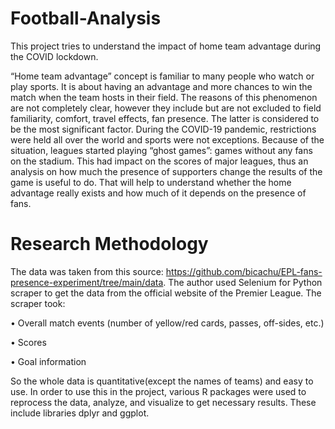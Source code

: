 # Football-Analysis
This project tries to understand the impact of home team advantage during the COVID lockdown.

“Home team advantage” concept is familiar to many people who watch or play sports. 
It is about having an advantage and more chances to win the match when the team hosts in their field. The reasons of this phenomenon are not completely clear, however they include but are not excluded to field familiarity, comfort, travel effects, fan presence. The latter is considered to be the most significant factor. During the COVID-19 pandemic, restrictions were held all over the world and sports were not exceptions. 
Because of the situation, leagues started playing “ghost games”: games without any fans on the stadium. This had impact on the scores of major leagues, thus an analysis on how much the presence of supporters change the results of the game is useful to do. 
That will help to understand whether the home advantage really exists and how much of it depends on the presence of fans. 

# Research Methodology
The data was taken from this source: https://github.com/bicachu/EPL-fans-presence-experiment/tree/main/data. The
author used Selenium for Python scraper to get the data from the official website of the Premier League.
The scraper took:

• Overall match events (number of yellow/red cards, passes, off-sides, etc.)

• Scores

• Goal information

So the whole data is quantitative(except the names of teams) and easy to use.
In order to use this in the project, various R packages were used to reprocess the data, analyze, and visualize
to get necessary results. These include libraries dplyr and ggplot.

